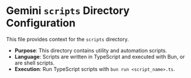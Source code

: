 # Gemini `scripts` Directory Configuration

This file provides context for the `scripts` directory.

- **Purpose**: This directory contains utility and automation scripts.
- **Language**: Scripts are written in TypeScript and executed with Bun, or are shell scripts.
- **Execution**: Run TypeScript scripts with `bun run <script_name>.ts`.
